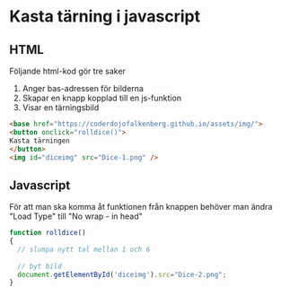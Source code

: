 # Kasta tärning i javascript #

## HTML ##
Följande html-kod gör tre saker
1. Anger bas-adressen för bilderna
2. Skapar en knapp kopplad till en js-funktion
3. Visar en tärningsbild

```html
<base href="https://coderdojofalkenberg.github.io/assets/img/">
<button onclick="rolldice()">
Kasta tärningen
</button>
<img id="diceimg" src="Dice-1.png" />
```

## Javascript ##

För att man ska komma åt funktionen från knappen behöver man ändra "Load Type" till "No wrap - in head"

```javascript
function rolldice()
{
  // slumpa nytt tal mellan 1 och 6
  
  // byt bild
  document.getElementById('diceimg').src="Dice-2.png";
}
```
